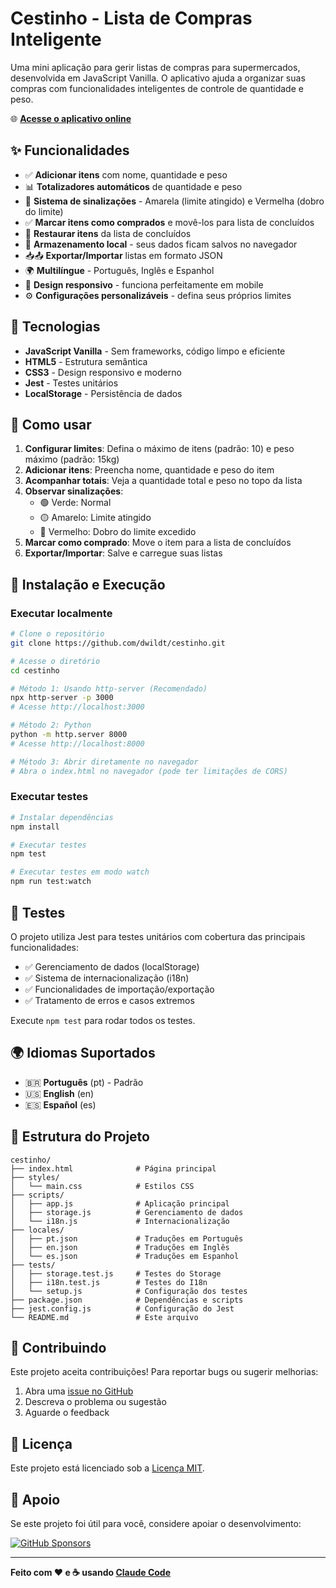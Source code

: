 # Cestinho - Lista de Compras Inteligente

Uma mini aplicação para gerir listas de compras para supermercados, desenvolvida em JavaScript Vanilla. O aplicativo ajuda a organizar suas compras com funcionalidades inteligentes de controle de quantidade e peso.

🌐 **[Acesse o aplicativo online](https://dwildt.github.io/cestinho)**

## ✨ Funcionalidades

- ✅ **Adicionar itens** com nome, quantidade e peso
- 📊 **Totalizadores automáticos** de quantidade e peso
- 🚦 **Sistema de sinalizações** - Amarela (limite atingido) e Vermelha (dobro do limite)
- ✅ **Marcar itens como comprados** e movê-los para lista de concluídos
- 🔄 **Restaurar itens** da lista de concluídos
- 💾 **Armazenamento local** - seus dados ficam salvos no navegador
- 📥📤 **Exportar/Importar** listas em formato JSON
- 🌍 **Multilíngue** - Português, Inglês e Espanhol
- 📱 **Design responsivo** - funciona perfeitamente em mobile
- ⚙️ **Configurações personalizáveis** - defina seus próprios limites

## 🚀 Tecnologias

- **JavaScript Vanilla** - Sem frameworks, código limpo e eficiente
- **HTML5** - Estrutura semântica
- **CSS3** - Design responsivo e moderno
- **Jest** - Testes unitários
- **LocalStorage** - Persistência de dados

## 🎯 Como usar

1. **Configurar limites**: Defina o máximo de itens (padrão: 10) e peso máximo (padrão: 15kg)
2. **Adicionar itens**: Preencha nome, quantidade e peso do item
3. **Acompanhar totais**: Veja a quantidade total e peso no topo da lista
4. **Observar sinalizações**: 
   - 🟢 Verde: Normal
   - 🟡 Amarelo: Limite atingido
   - 🔴 Vermelho: Dobro do limite excedido
5. **Marcar como comprado**: Move o item para a lista de concluídos
6. **Exportar/Importar**: Salve e carregue suas listas

## 📱 Instalação e Execução

### Executar localmente
```bash
# Clone o repositório
git clone https://github.com/dwildt/cestinho.git

# Acesse o diretório
cd cestinho

# Método 1: Usando http-server (Recomendado)
npx http-server -p 3000
# Acesse http://localhost:3000

# Método 2: Python
python -m http.server 8000
# Acesse http://localhost:8000

# Método 3: Abrir diretamente no navegador
# Abra o index.html no navegador (pode ter limitações de CORS)
```

### Executar testes
```bash
# Instalar dependências
npm install

# Executar testes
npm test

# Executar testes em modo watch
npm run test:watch
```

## 🧪 Testes

O projeto utiliza Jest para testes unitários com cobertura das principais funcionalidades:

- ✅ Gerenciamento de dados (localStorage)
- ✅ Sistema de internacionalização (i18n)
- ✅ Funcionalidades de importação/exportação
- ✅ Tratamento de erros e casos extremos

Execute `npm test` para rodar todos os testes.

## 🌍 Idiomas Suportados

- 🇧🇷 **Português** (pt) - Padrão
- 🇺🇸 **English** (en)
- 🇪🇸 **Español** (es)

## 📝 Estrutura do Projeto

```
cestinho/
├── index.html              # Página principal
├── styles/
│   └── main.css            # Estilos CSS
├── scripts/
│   ├── app.js              # Aplicação principal
│   ├── storage.js          # Gerenciamento de dados
│   └── i18n.js             # Internacionalização
├── locales/
│   ├── pt.json             # Traduções em Português
│   ├── en.json             # Traduções em Inglês
│   └── es.json             # Traduções em Espanhol
├── tests/
│   ├── storage.test.js     # Testes do Storage
│   ├── i18n.test.js        # Testes do I18n
│   └── setup.js            # Configuração dos testes
├── package.json            # Dependências e scripts
├── jest.config.js          # Configuração do Jest
└── README.md               # Este arquivo
```

## 🤝 Contribuindo

Este projeto aceita contribuições! Para reportar bugs ou sugerir melhorias:

1. Abra uma [issue no GitHub](https://github.com/dwildt/cestinho/issues)
2. Descreva o problema ou sugestão
3. Aguarde o feedback

## 📄 Licença

Este projeto está licenciado sob a [Licença MIT](LICENSE).

## 💖 Apoio

Se este projeto foi útil para você, considere apoiar o desenvolvimento:

[![GitHub Sponsors](https://img.shields.io/badge/Sponsor-GitHub-pink)](https://github.com/sponsors/dwildt)

---

**Feito com ❤️ e ☕ usando [Claude Code](https://claude.ai/code)**
